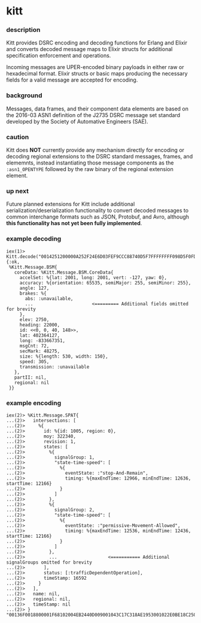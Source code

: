 # kitt

### description
Kitt provides DSRC encoding and decoding functions for Erlang and
Elixir and converts decoded message maps to Elixir structs for additional
specification enforcement and operations.

Incoming messages are UPER-encoded binary payloads in either raw or hexadecimal
format. Elixir structs or basic maps producing the necessary fields for a
valid message are accepted for encoding.

### background
Messages, data frames, and their component data elements are based on the
2016-03 ASN1 definition of the J2735 DSRC message set standard developed by
the Society of Automative Engineers (SAE).

### caution
Kitt does __NOT__ currently provide any mechanism directly for encoding or
decoding regional extensions to the DSRC standard messages, frames, and
elememnts, instead instantiating those message components as the `:asn1_OPENTYPE`
followed by the raw binary of the regional extension element.

### up next
Future planned extensions for Kitt include additional serialization/deserialization
functionality to convert decoded messages to common interchange formats such as
JSON, Protobuf, and Avro, although __this functionality has not yet been fully implemented__.

### example decoding
```
iex(1)> Kitt.decode("0014251200000A252F24E6D03FEF9CCC88740D5F7FFFFFFFF098D5F0FDFA1FA1007FFF00004B1090")
{:ok,
 %Kitt.Message.BSM{
   coreData: %Kitt.Message.BSM.CoreData{
     accelSet: %{lat: 2001, long: 2001, vert: -127, yaw: 0},
     accuracy: %{orientation: 65535, semiMajor: 255, semiMinor: 255},
     angle: 127,
     brakes: %{
       abs: :unavailable,
       ...                      <========= Additional fields omitted for brevity
     },
     elev: 2750,
     heading: 22000,
     id: <<0, 0, 40, 148>>,
     lat: 402364127,
     long: -833667351,
     msgCnt: 72,
     secMark: 48275,
     size: %{length: 530, width: 150},
     speed: 305,
     transmission: :unavailable
   },
   partII: nil,
   regional: nil
 }}
```

### example encoding
```
iex(2)> %Kitt.Message.SPAT{
...(2)>   intersections: [
...(2)>     %{
...(2)>       id: %{id: 1005, region: 0},
...(2)>       moy: 322340,
...(2)>       revision: 1,
...(2)>       states: [
...(2)>         %{
...(2)>           signalGroup: 1,
...(2)>           "state-time-speed": [
...(2)>             %{
...(2)>               eventState: :"stop-And-Remain",
...(2)>               timing: %{maxEndTime: 12966, minEndTime: 12636, startTime: 12166}
...(2)>             }
...(2)>           ]
...(2)>         },
...(2)>         %{
...(2)>           signalGroup: 2,
...(2)>           "state-time-speed": [
...(2)>             %{
...(2)>               eventState: :"permissive-Movement-Allowed",
...(2)>               timing: %{maxEndTime: 12536, minEndTime: 12436, startTime: 12166}
...(2)>             }
...(2)>           ]
...(2)>         },
...(2)>         ...                   <=========== Additional signalGroups omitted for brevity
...(2)>       ],
...(2)>       status: [:trafficDependentOperation],
...(2)>       timeStamp: 16592
...(2)>     }
...(2)>   ],
...(2)>   name: nil,
...(2)>   regional: nil,
...(2)>   timeStamp: nil
...(2)> }
"00136F0018800001F68102004EB2440D009001043C17C318AE1953001022E0BE18C250C3E001010F05F0C6178624000A08782F8630303030006045C17C318041804004021E0BE18C2F0C48002810F05F0C63D067B801808782F8630BC312000E043C17C318AE1953008021E0BE18C2F0C480"
```
